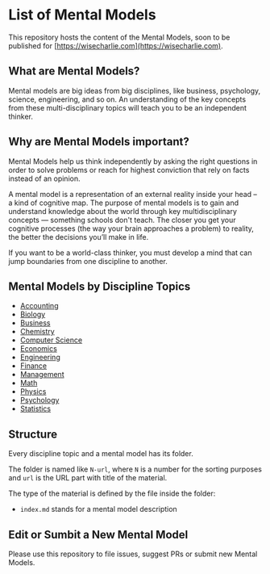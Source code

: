 # List of Mental Models

This repository hosts the content of the Mental Models, soon to be published for [https://wisecharlie.com](https://wisecharlie.com).

## What are Mental Models?

Mental models are big ideas from big disciplines, like business, psychology, science, engineering, and so on. An understanding of the key concepts from these multi-disciplinary topics will teach you to be an independent thinker.

## Why are Mental Models important?

Mental Models help us think independently by asking the right questions in order to solve problems or reach for highest conviction that rely on facts instead of an opinion. 

A mental model is a representation of an external reality inside your head – a kind of cognitive map. The purpose of mental models is to gain and understand knowledge about the world through key multidisciplinary concepts — something schools don't teach. The closer you get your cognitive processes (the way your brain approaches a problem) to reality, the better the decisions you’ll make in life.

If you want to be a world-class thinker, you must develop a mind that can jump boundaries from one discipline to another. 

## Mental Models by Discipline Topics

- [Accounting](https://github.com/WiseCharlie/mental-models/tree/master/01-accounting)
- [Biology](https://github.com/WiseCharlie/mental-models/tree/master/02-biology)
- [Business](https://github.com/WiseCharlie/mental-models/tree/master/03-business)
- [Chemistry](https://github.com/WiseCharlie/mental-models/tree/master/04-chemistry)
- [Computer Science](https://github.com/WiseCharlie/mental-models/tree/master/05-computer-science)
- [Economics](https://github.com/WiseCharlie/mental-models/tree/master/06-economics)
- [Engineering](https://github.com/WiseCharlie/mental-models/tree/master/07-engineering)
- [Finance](https://github.com/WiseCharlie/mental-models/tree/master/08-finance)
- [Management](https://github.com/WiseCharlie/mental-models/tree/master/09-management)
- [Math](https://github.com/WiseCharlie/mental-models/tree/master/10-math)
- [Physics](https://github.com/WiseCharlie/mental-models/tree/master/11-physics)
- [Psychology](https://github.com/WiseCharlie/mental-models/tree/master/12-psychology)
- [Statistics](https://github.com/WiseCharlie/mental-models/tree/master/13-statistics)

## Structure

Every discipline topic and a mental model has its folder.

The folder is named like `N-url`, where `N` is a number for the sorting purposes and `url` is the URL part with title of the material.

The type of the material is defined by the file inside the folder:

  - `index.md` stands for a mental model description

## Edit or Sumbit a New Mental Model

Please use this repository to file issues, suggest PRs or submit new Mental Models.